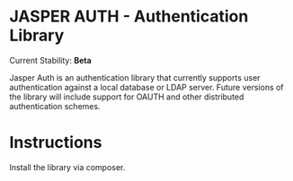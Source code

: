 # JASPER AUTH - Authentication Library

Current Stability: **Beta**

Jasper Auth is an authentication library that currently supports user authentication against a local database or LDAP
server. Future versions of the library will include support for OAUTH and other distributed authentication schemes.

# Instructions
Install the library via composer.

